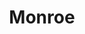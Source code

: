 ---
title: "Monroe"
url: /ciudad-autonoma-de-buenos-aires/monroe/
shop: reparación de automóviles
---